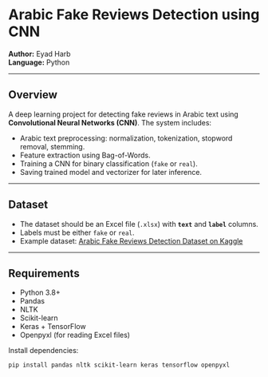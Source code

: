 # Arabic Fake Reviews Detection using CNN

**Author:** Eyad Harb  
**Language:** Python  

---

## Overview
A deep learning project for detecting fake reviews in Arabic text using **Convolutional Neural Networks (CNN)**. The system includes:

- Arabic text preprocessing: normalization, tokenization, stopword removal, stemming.
- Feature extraction using Bag-of-Words.
- Training a CNN for binary classification (`fake` or `real`).
- Saving trained model and vectorizer for later inference.

---

## Dataset
- The dataset should be an Excel file (`.xlsx`) with **`text`** and **`label`** columns.
- Labels must be either `fake` or `real`.
- Example dataset: [Arabic Fake Reviews Detection Dataset on Kaggle](https://www.kaggle.com/datasets/shathaalturke/afrd-arabic-fake-reviews-detection)

---

## Requirements
- Python 3.8+
- Pandas
- NLTK
- Scikit-learn
- Keras + TensorFlow
- Openpyxl (for reading Excel files)

Install dependencies:
```bash
pip install pandas nltk scikit-learn keras tensorflow openpyxl
